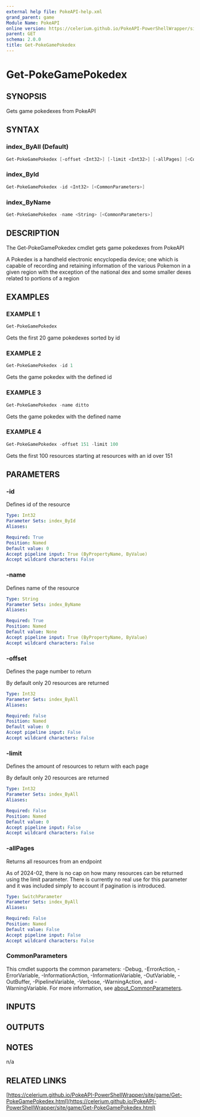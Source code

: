 ```yaml
---
external help file: PokeAPI-help.xml
grand_parent: game
Module Name: PokeAPI
online version: https://celerium.github.io/PokeAPI-PowerShellWrapper/site/game/Get-PokeGamePokedex.html
parent: GET
schema: 2.0.0
title: Get-PokeGamePokedex
---
```


# Get-PokeGamePokedex

## SYNOPSIS
Gets game pokedexes from PokeAPI

## SYNTAX

### index_ByAll (Default)
```powershell
Get-PokeGamePokedex [-offset <Int32>] [-limit <Int32>] [-allPages] [<CommonParameters>]
```

### index_ById
```powershell
Get-PokeGamePokedex -id <Int32> [<CommonParameters>]
```

### index_ByName
```powershell
Get-PokeGamePokedex -name <String> [<CommonParameters>]
```

## DESCRIPTION
The Get-PokeGamePokedex cmdlet gets game pokedexes from PokeAPI

A Pokedex is a handheld electronic encyclopedia device; one which is capable of
recording and retaining information of the various Pokemon in a given region with the
exception of the national dex and some smaller dexes related to portions of a region

## EXAMPLES

### EXAMPLE 1
```powershell
Get-PokeGamePokedex
```

Gets the first 20 game pokedexes sorted by id

### EXAMPLE 2
```powershell
Get-PokeGamePokedex -id 1
```

Gets the game pokedex with the defined id

### EXAMPLE 3
```powershell
Get-PokeGamePokedex -name ditto
```

Gets the game pokedex with the defined name

### EXAMPLE 4
```powershell
Get-PokeGamePokedex -offset 151 -limit 100
```

Gets the first 100 resources starting at resources with
an id over 151

## PARAMETERS

### -id
Defines id of the resource

```yaml
Type: Int32
Parameter Sets: index_ById
Aliases:

Required: True
Position: Named
Default value: 0
Accept pipeline input: True (ByPropertyName, ByValue)
Accept wildcard characters: False
```

### -name
Defines name of the resource

```yaml
Type: String
Parameter Sets: index_ByName
Aliases:

Required: True
Position: Named
Default value: None
Accept pipeline input: True (ByPropertyName, ByValue)
Accept wildcard characters: False
```

### -offset
Defines the page number to return

By default only 20 resources are returned

```yaml
Type: Int32
Parameter Sets: index_ByAll
Aliases:

Required: False
Position: Named
Default value: 0
Accept pipeline input: False
Accept wildcard characters: False
```

### -limit
Defines the amount of resources to return with each page

By default only 20 resources are returned

```yaml
Type: Int32
Parameter Sets: index_ByAll
Aliases:

Required: False
Position: Named
Default value: 0
Accept pipeline input: False
Accept wildcard characters: False
```

### -allPages
Returns all resources from an endpoint

As of 2024-02, there is no cap on how many resources can be
returned using the limit parameter.
There is currently no real
use for this parameter and it was included simply to account if
pagination is introduced.

```yaml
Type: SwitchParameter
Parameter Sets: index_ByAll
Aliases:

Required: False
Position: Named
Default value: False
Accept pipeline input: False
Accept wildcard characters: False
```

### CommonParameters
This cmdlet supports the common parameters: -Debug, -ErrorAction, -ErrorVariable, -InformationAction, -InformationVariable, -OutVariable, -OutBuffer, -PipelineVariable, -Verbose, -WarningAction, and -WarningVariable. For more information, see [about_CommonParameters](http://go.microsoft.com/fwlink/?LinkID=113216).

## INPUTS

## OUTPUTS

## NOTES
n/a

## RELATED LINKS

[https://celerium.github.io/PokeAPI-PowerShellWrapper/site/game/Get-PokeGamePokedex.html](https://celerium.github.io/PokeAPI-PowerShellWrapper/site/game/Get-PokeGamePokedex.html)

